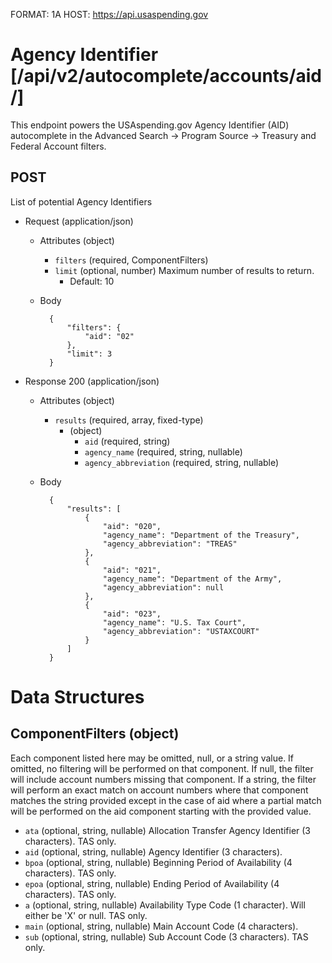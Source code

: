 FORMAT: 1A
HOST: https://api.usaspending.gov

# Agency Identifier [/api/v2/autocomplete/accounts/aid/]

This endpoint powers the USAspending.gov Agency Identifier (AID) autocomplete in the Advanced Search -> Program Source -> Treasury and Federal Account filters.

## POST

List of potential Agency Identifiers 

+ Request (application/json)

    + Attributes (object)
        + `filters` (required, ComponentFilters)
        + `limit` (optional, number)
            Maximum number of results to return.
            + Default: 10

    + Body

            {
                "filters": {
                    "aid": "02"
                },
                "limit": 3
            }

+ Response 200 (application/json)

    + Attributes (object)
        + `results` (required, array, fixed-type)
            + (object)
                + `aid` (required, string)
                + `agency_name` (required, string, nullable)
                + `agency_abbreviation` (required, string, nullable)

    + Body

            {
                "results": [
                    {
                        "aid": "020",
                        "agency_name": "Department of the Treasury",
                        "agency_abbreviation": "TREAS"
                    },
                    {
                        "aid": "021",
                        "agency_name": "Department of the Army",
                        "agency_abbreviation": null
                    },
                    {
                        "aid": "023",
                        "agency_name": "U.S. Tax Court",
                        "agency_abbreviation": "USTAXCOURT"
                    }
                ]
            }

# Data Structures

## ComponentFilters (object)

Each component listed here may be omitted, null, or a string value.  If omitted, no filtering will be performed on that component.  If null, the filter will include account numbers missing that component.  If a string, the filter will perform an exact match on account numbers where that component matches the string provided except in the case of aid where a partial match will be performed on the aid component starting with the provided value.

+ `ata` (optional, string, nullable)
    Allocation Transfer Agency Identifier (3 characters). TAS only.
+ `aid` (optional, string, nullable)
    Agency Identifier (3 characters).
+ `bpoa` (optional, string, nullable)
    Beginning Period of Availability (4 characters). TAS only.
+ `epoa` (optional, string, nullable)
    Ending Period of Availability (4 characters). TAS only.
+ `a` (optional, string, nullable)
    Availability Type Code (1 character). Will either be 'X' or null. TAS only.
+ `main` (optional, string, nullable)
    Main Account Code (4 characters).
+ `sub` (optional, string, nullable)
    Sub Account Code (3 characters). TAS only.
